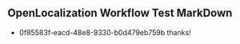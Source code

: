 ## OpenLocalization Workflow Test MarkDown
* 0f85583f-eacd-48e8-9330-b0d479eb759b thanks!

<!--HONumber=Jul16_HO4-->


